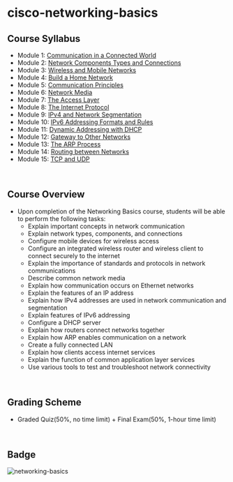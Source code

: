 # cisco-networking-basics

## Course Syllabus
- Module 1: [Communication in a Connected World](./_Communication_in_a_Connected_World.md)
- Module 2: [Network Components Types and Connections](./_Network_Components_Types_and_Connections)
- Module 3: [Wireless and Mobile Networks](./3_Wireless_and_Mobile_Networks.md)
- Module 4: [Build a Home Network](./4_Build_a_Home_Network.md)
- Module 5: [Communication Principles](./5_Communication_Principles.md)
- Module 6: [Network Media](./6_Network_Media.md)
- Module 7: [The Access Layer](./7_The_Access_Layer.md)
- Module 8: [The Internet Protocol](./8_The_Internet_Protocol.md)
- Module 9: [IPv4 and Network Segmentation](./9_IPv4_and_Network_Segmentation.md)
- Module 10: [IPv6 Addressing Formats and Rules](./10_IPv6_Addressing_Formats_and_Rules.md)
- Module 11: [Dynamic Addressing with DHCP](./11_Dynamic_Addressing_with_DHCP.md)
- Module 12: [Gateway to Other Networks](./12_Gateway_to_Other_Networks.md)
- Module 13: [The ARP Process](./13_The_ARP_Process.md)
- Module 14: [Routing between Networks](./14_Routing_between_Networks.md)
- Module 15: [TCP and UDP](./15_TCP_and_UDP.md)

<br>

## Course Overview
- Upon completion of the Networking Basics course, students will be able to perform the following tasks:
    - Explain important concepts in network communication
    - Explain network types, components, and connections
    - Configure mobile devices for wireless access
    - Configure an integrated wireless router and wireless client to connect securely to the internet
    - Explain the importance of standards and protocols in network communications
    - Describe common network media
    - Explain how communication occurs on Ethernet networks
    - Explain the features of an IP address
    - Explain how IPv4 addresses are used in network communication and segmentation
    - Explain features of IPv6 addressing
    - Configure a DHCP server
    - Explain how routers connect networks together
    - Explain how ARP enables communication on a network
    - Create a fully connected LAN
    - Explain how clients access internet services
    - Explain the function of common application layer services
    - Use various tools to test and troubleshoot network connectivity
<br>

## Grading Scheme
- Graded Quiz(50%, no time limit) + Final Exam(50%, 1-hour time limit)
<br>

## Badge
![networking-basics](https://github.com/superbeppe98/cisco-networking-basics/assets/29455975/27daefd3-7352-4cd2-a57a-bf42d64b62e8)